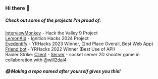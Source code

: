 ### Hi there 👋

##### Check out some of the projects I'm proud of:
[InterviewMonkey](https://github.com/Arihan10/InterviewMonkey) - Hack the Valley 9 Project  
[LemonAid](https://github.com/1spyral/LemonAid) - Ignition Hacks 2024 Project  
[Eyedentify](https://github.com/andrewchu16/eyedentify) - YRHacks 2023 Winner, (2nd Place Overall, Best Web App)  
[Friend bot](https://github.com/andrewchu16/friend-bot) - YRHacks 2022 Winner (Best Use of API)  
Raider Strike: [Client](https://github.com/1spyral/RaiderStrike-Client) - [Server](https://github.com/Lolz247/RaiderStrike-Server) - socket server 2D shooter game in collaboration with [@will2dai4](https://github.com/will2dai4)

##### 😱 Making a repo named after yourself gives you this!
